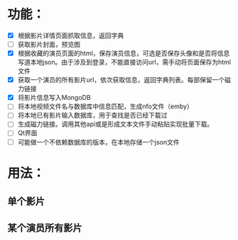 # 功能：
- [x] 根据影片详情页面抓取信息，返回字典
- [ ] 获取影片封面，预览图
- [x] 根据收藏的演员页面的html，保存演员信息，可选是否保存头像和是否将信息写道本地json。由于涉及到登录，不能直接访问url，需手动将页面保存为html文件
- [x] 获取一个演员的所有影片url，依次获取信息，返回字典列表。每部保留一个磁力链接
- [x] 将影片信息写入MongoDB
- [ ] 将本地视频文件名与数据库中信息匹配，生成nfo文件（emby）
- [ ] 将本地已有影片输入数据库，用于查找是否已经下载过
- [ ] 生成磁力链接。调用其他api或是形成文本文件手动粘贴实现批量下载。
- [ ] Qt界面
- [ ] 可能做一个不依赖数据库的版本，在本地存储一个json文件
# 用法：
## 单个影片

## 某个演员所有影片
